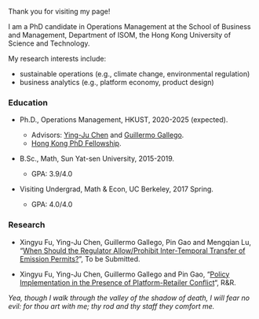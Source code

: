 Thank you for visiting my page!

I am a PhD candidate in Operations Management at the School of Business and Management, Department of ISOM, the Hong Kong University of Science and Technology.

My research interests include:
- sustainable operations (e.g., climate change, environmental regulation)
- business analytics (e.g., platform economy, product design)

### Education
- Ph.D., Operations Management, HKUST, 2020-2025 (expected).
  - Advisors: [Ying-Ju Chen](https://imchen.people.ust.hk/) and [Guillermo Gallego](https://ieda.ust.hk/dfaculty/ggallego/).
  - [Hong Kong PhD Fellowship](https://cerg1.ugc.edu.hk/hkpfs/index.html).
 
- B.Sc., Math, Sun Yat-sen University, 2015-2019.
  - GPA: 3.9/4.0

- Visiting Undergrad, Math & Econ, UC Berkeley, 2017 Spring.
  - GPA: 4.0/4.0

<!-- - Shenzhen Experimental High School, 2012-2015. -->

### Research
- Xingyu Fu, Ying-Ju Chen, Guillermo Gallego, Pin Gao and Mengqian Lu, “[When Should the Regulator Allow/Prohibit Inter-Temporal Transfer of Emission Permits?](https://www.researchgate.net/publication/353719245_When_Should_the_Regulator_AllowProhibit_Inter-Temporal_Transfer_of_Emission_Permits)”, To be Submitted.


- Xingyu Fu, Ying-Ju Chen, Guillermo Gallego and Pin Gao, “[Policy Implementation in the Presence of Platform-Retailer Conflict](https://www.researchgate.net/publication/351048835_Policy_Implementation_in_the_Presence_of_Platform-Retailer_Conflict)“, R&R. 

_Yea, though I walk through the valley of the shadow of death, I will fear no evil: for thou art with me; thy rod and thy staff they comfort me._
